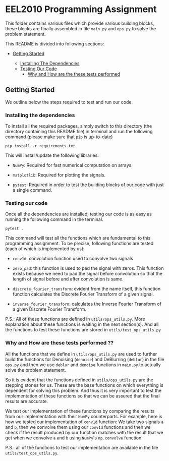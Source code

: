 
# EEL2010 Programming Assignment

This folder contains various files which provide various building blocks, these blocks are finally assembled in file `main.py` and `ops.py` to solve the problem statement.

This README is divided into following sections:

- [Getting Started](#getting-started)

    - [Installing The Dependencies](#installing-the-dependencies)
    - [Testing Our Code](#testing-our-code)
        - [Why and How are the these tests performed](#why-and-how-are-these-tests-performed)

## Getting Started
We outline below the steps required to test and run our code.

### Installing the dependencies
To install all the required packages, simply switch to this directory (the directory containing this README file) in terminal
and run the following command (please make sure that `pip` is up-to-date)
```
pip install -r requirements.txt
```
This will install/update the following libraries:

- `NumPy`: Required for fast numerical computation on arrays.

- `matplotlib`: Required for plotting the signals.

- `pytest`: Required in order to test the building blocks of our code with just a single command.


### Testing our code
Once all the dependencies are installed, testing our code is as easy as running the following command in the terminal.
```
pytest .
```
This command will test all the functions which are fundamental to this programming assignment.
To be precise, following functions are tested (each of which is implemented by us):
- `conv1d`: convolution function used to convolve two signals

- `zero_pad`: this function is used to pad the signal with zeros. This function exists because we need to pad the signal
   before convolution so that the length of signal before and after convolution is same.

- `discrete_fourier_transform`: evident from the name itself, this function function calculates the Discrete Fourier Transform
   of a given signal.

- `inverse_fourier_transform`: calculates the Inverse Fourier Transform of a given Discrete Fourier Transform.

P.S.: All of these functions are defined in `utils/ops_utils.py`. More explanation about these functions is waiting in the next section(s).
And all the functions to test these functions are stored in `utils/test_ops_utils.py`


### Why and How are these tests performed ??
All the functions that we define in `utils/ops_utils.py` are used to further build the functions for
Denoising (`denoise`) and DeBlurring (`deblur`) in the file `ops.py` and then we use `deblur` and `denoise`
functions in `main.py` to actually solve the problem statement.

So it is evident that the functions defined in `utils/ops_utils.py` are the stepping stones for us. These are
the base functions on which everything is dependent for solving this problem.
And thus it is very important to test the implementation of these functions so that we can be assured that the
final results are accurate.

We test our implementation of these functions by comparing the results from our implementation with their `NumPy`
counterparts. For example, here is how we tested our implementation of `conv1d` function: We take two signals `a` and `b`,
then we convolve them using our `conv1d` functions and then we check if the result produced by our function matches with the result
that we get when we convolve `a` and `b` using `NumPy`'s `np.convolve` function.

P.S.: all of the functions to test our implementation are available in the file `utils/test_ops_utils.py`.